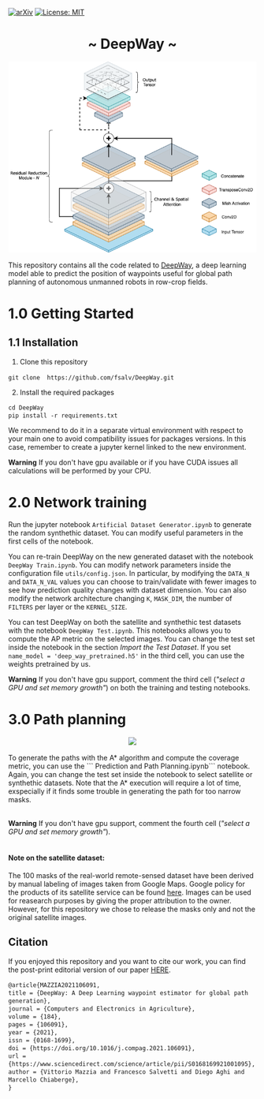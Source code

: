 [![arXiv](http://img.shields.io/badge/arXiv-2001.09136-B31B1B.svg)](https://arxiv.org/abs/2010.16322)
[![License: MIT](https://img.shields.io/badge/License-MIT-yellow.svg)](https://opensource.org/licenses/MIT)

<h1 align="center"> ~ DeepWay ~ </h1>

<p align="center">
  <img src=media/deep_way_net.png>
</p>


This repository contains all the code related to [DeepWay](https://arxiv.org/abs/2010.16322), a deep learning model able to predict the position of waypoints useful for global path planning of autonomous unmanned robots in row-crop fields.

# 1.0 Getting Started
## 1.1 Installation

1. Clone this repository

``` git clone  https://github.com/fsalv/DeepWay.git ```

2. Install the required packages

``` 
cd DeepWay
pip install -r requirements.txt
```
We recommend to do it in a separate virtual environment with respect to your main one to avoid compatibility issues for packages versions. In this case, remember to create a jupyter kernel linked to the new environment.

**Warning** If you don't have gpu available or if you have CUDA issues all calculations will be performed by your CPU.

# 2.0 Network training

Run the jupyter notebook ```Artificial Dataset Generator.ipynb``` to generate the random synthethic dataset. You can modify useful parameters in the first cells of the notebook.

You can re-train DeepWay on the new generated dataset with the notebook ```DeepWay Train.ipynb```. You can modify network parameters inside the configuration file  ```utils/config.json```. In particular, by modifying the ```DATA_N``` and ```DATA_N_VAL``` values you can choose to train/validate with fewer images to see how prediction quality changes with dataset dimension. You can also modify the network architecture changing ```K```, ```MASK_DIM```, the number of ```FILTERS``` per layer or the ```KERNEL_SIZE```.

You can test DeepWay on both the satellite and synthethic test datasets with the notebook ```DeepWay Test.ipynb```. This notebooks allows you to compute the AP metric on the selected images. You can change the test set inside the notebook in the section *Import the Test Dataset*. If you set ```name_model = 'deep_way_pretrained.h5'``` in the third cell, you can use the weights pretrained by us.

**Warning** If you don't have gpu support, comment the third cell (*"select a GPU and set memory growth"*) on both the training and testing notebooks.

# 3.0 Path planning
<p align="center">
  <img src=media/deepway.png>
</p>
To generate the paths with the A* algorithm and compute the coverage metric, you can use the ``` Prediction and Path Planning.ipynb``` notebook. Again, you can change the test set inside the notebook to select satellite or synthethic datasets. Note that the A* execution will require a lot of time, exspecially if it finds some trouble in generating the path for too narrow masks.
<br/><br/>

**Warning** If you don't have gpu support, comment the fourth cell (*"select a GPU and set memory growth"*).
<br/><br/>

####  Note on the satellite dataset: 
The 100 masks of the real-world remote-sensed dataset have been derived by manual labeling of images taken from Google Maps. Google policy for the products of its satellite service can be found [here](https://www.google.com/permissions/geoguidelines/). Images can be used for reasearch purposes by giving the proper attribution to the owner. However, for this repository we chose to release the masks only and not the original satellite images.

## Citation
If you enjoyed this repository and you want to cite our work, you can find the post-print editorial version of our paper [HERE](https://doi.org/10.1016/j.compag.2021.106091).

```
@article{MAZZIA2021106091,
title = {DeepWay: A Deep Learning waypoint estimator for global path generation},
journal = {Computers and Electronics in Agriculture},
volume = {184},
pages = {106091},
year = {2021},
issn = {0168-1699},
doi = {https://doi.org/10.1016/j.compag.2021.106091},
url = {https://www.sciencedirect.com/science/article/pii/S0168169921001095},
author = {Vittorio Mazzia and Francesco Salvetti and Diego Aghi and Marcello Chiaberge},
}
```

